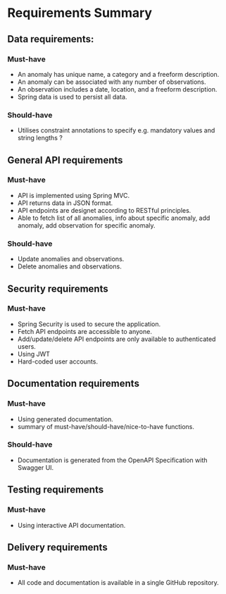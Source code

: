 # Requirements Summary

## Data requirements:
### Must-have

- An anomaly has unique name, a category and a freeform description.
- An anomaly can be associated with any number of observations.
- An observation includes a date, location, and a freeform description.
- Spring data is used to persist all data.

### Should-have
- Utilises constraint annotations to specify e.g. mandatory values and string lengths ?

## General API requirements
### Must-have
- API is implemented using Spring MVC.
- API returns data in JSON format.
- API endpoints are designet according to RESTful principles.
- Able to fetch list of all anomalies, info about specific anomaly, add anomaly, add observation for specific anomaly.

### Should-have
- Update anomalies and observations.
- Delete anomalies and observations.

## Security requirements
### Must-have
- Spring Security is used to secure the application.
- Fetch API endpoints are accessible to anyone.
- Add/update/delete API endpoints are only available to authenticated users.
- Using JWT
- Hard-coded user accounts.

## Documentation requirements
### Must-have
- Using generated documentation.
- summary of must-have/should-have/nice-to-have functions.

### Should-have
- Documentation is generated from the OpenAPI Specification with Swagger UI.

## Testing requirements
### Must-have
- Using interactive API documentation.

## Delivery requirements
### Must-have
- All code and documentation is available in a single GitHub repository.
